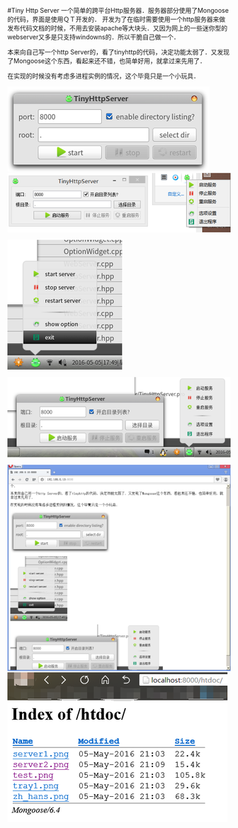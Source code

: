 #Tiny Http Server
一个简单的跨平台Http服务器．服务器部分使用了Mongoose的代码，界面是使用ＱＴ开发的．
开发为了在临时需要使用一个http服务器来做发布代码文档的时候，不用去安装apache等大块头．又因为网上的一些迷你型的webserver又多是只支持windowns的．所以干脆自己做一个．

本来向自己写一个http Server的，看了tinyhttp的代码，决定功能太弱了．又发现了Mongoose这个东西，看起来还不错，也简单好用，就拿过来先用了．

在实现的时候没有考虑多进程实例的情况，这个毕竟只是一个小玩具．

![s1](htdoc/server1.png)
![s2](htdoc/server2.png)

![2](htdoc/tray1.png)

![3](htdoc/zh_hans.png)

![test](htdoc/test.png)
![test2](htdoc/test2.png)
